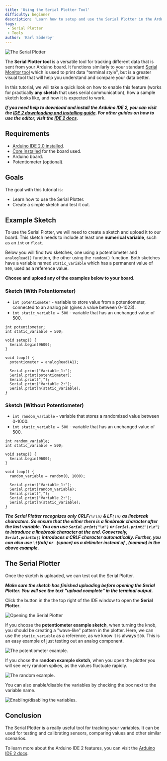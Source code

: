 ```yaml
---
title: 'Using the Serial Plotter Tool'
difficulty: beginner
description: 'Learn how to setup and use the Serial Plotter in the Arduino IDE 2.'
tags:
 - Serial Plotter
 - Tools
author: 'Karl Söderby'
---
```


![The Serial Plotter](assets/hero.png)

The **Serial Plotter tool** is a versatile tool for tracking different data that is sent from your Arduino board. It functions similarly to your standard [Serial Monitor tool](/software/ide-v2/tutorials/ide-v2-serial-monitor) which is used to print data "terminal style", but is a greater visual tool that will help you understand and compare your data better.

In this tutorial, we will take a quick look on how to enable this feature (works for practically **any sketch** that uses serial communication), how a sample sketch looks like, and how it is expected to work.

***If you need help to download and install the Arduino IDE 2, you can visit the [IDE 2 downloading and installing guide](/software/ide-v2/tutorials/getting-started/ide-v2-downloading-and-installing). For other guides on how to use the editor, visit the [IDE 2 docs](/software/ide-v2).***

## Requirements

- [Arduino IDE 2.0 installed](https://www.arduino.cc/en/software).
- [Core installed](/software/ide-v2/tutorials/ide-v2-board-manager) for the board used.
- Arduino board.
- Potentiometer (optional).

## Goals

The goal with this tutorial is:

- Learn how to use the Serial Plotter.
- Create a simple sketch and test it out.

## Example Sketch

To use the Serial Plotter, we will need to create a sketch and upload it to our board. This sketch needs to include at least one **numerical variable**, such as an `int` or `float`.

Below you will find two sketches, one using a potentiometer and `analogRead()` function, the other using the `random()` function. Both sketches have a variable named `static_variable` which has a permanent value of `500`, used as a reference value.

**Choose and upload any of the examples below to your board.**

### Sketch (With Potentiometer)

- `int potentiometer` - variable to store value from a potentiometer, connected to an analog pin (gives a value between 0-1023).
- `int static_variable = 500` -  variable that has an unchanged value of 500.

```arduino
int potentiometer;
int static_variable = 500;

void setup() {
  Serial.begin(9600);
}

void loop() {
  potentiometer = analogRead(A1);

  Serial.print("Variable_1:");
  Serial.print(potentiometer);
  Serial.print(",");
  Serial.print("Variable_2:");
  Serial.println(static_variable);
}
```

### Sketch (Without Potentiometer)

- `int random_variable` - variable that stores a randomized value between 0-1000.
- `int static_variable = 500` -  variable that has an unchanged value of 500.

```arduino
int random_variable;
int static_variable = 500;

void setup() {
  Serial.begin(9600);
}

void loop() {
  random_variable = random(0, 1000);

  Serial.print("Variable_1:");
  Serial.print(random_variable);
  Serial.print(",");
  Serial.print("Variable_2:");
  Serial.println(static_variable);
}
```
***The Serial Plotter recognizes only CRLF`(\r\n)` & LF`(\n)` as linebreak characters. So ensure that the either there is a linebreak character after the last variable. You can use `Serial.print("\n")` or `Serial.print("\r\n")` to introduce a linebreak character at the end. Conversely, `Serial.println()` introduces a CRLF character automatically. Further, you can also use `\t`(tab) or ` `(space) as a delimiter instead of `,`(comma) in the above example.***

## The Serial Plotter

Once the sketch is uploaded, we can test out the Serial Plotter.

***Make sure the sketch has finished uploading before opening the Serial Plotter. You will see the text "upload complete" in the terminal output.***

Click the button in the the top right of the IDE window to open the **Serial Plotter**.

![Opening the Serial Plotter](assets/serial-plotter-open.png)

If you choose the **potentiometer example sketch**, when turning the knob, you should be creating a "wave-like" pattern in the plotter. Here, we can use the `static_variable` as a reference, as we know it is always `500`. This is an easy example of just testing out an analog component.

![The potentiometer example.](assets/potentiometer_plotter.gif)

If you chose the **random example sketch**, when you open the plotter you will see very random spikes, as the values fluctuate rapidly.

![The random example.](assets/random_plotter.gif)

You can also enable/disable the variables by checking the box next to the variable name.

![Enabling/disabling the variables.](assets/enabledisable_plotter.gif)

## Conclusion

The Serial Plotter is a really useful tool for tracking your variables. It can be used for testing and calibrating sensors, comparing values and other similar scenarios.

To learn more about the Arduino IDE 2 features, you can visit the [Arduino IDE 2 docs](/software/ide-v2).
